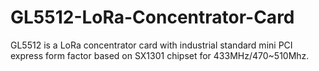 # GL5512-LoRa-Concentrator-Card
GL5512 is a LoRa concentrator card with industrial standard mini PCI express form factor based on SX1301 chipset for 433MHz/470~510Mhz.
